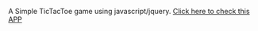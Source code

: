 
A Simple TicTacToe game using javascript/jquery.
[Click here to check this APP](http://htmlpreview.github.com/?https://github.com/pavanisadineni/Tic-Tac-Toe/blob/master/Tic-Tac-Toe.html)

